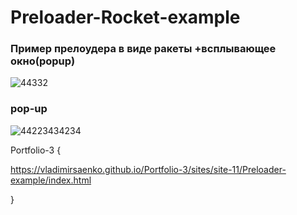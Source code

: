 # Preloader-Rocket-example
 
### Пример прелоудера в виде ракеты +всплывающее окно(popup)

![44332](https://user-images.githubusercontent.com/56477695/116863136-807b0e80-ac0e-11eb-8e30-05c786e99316.jpg)

### pop-up

![44223434234](https://user-images.githubusercontent.com/56477695/116863145-88d34980-ac0e-11eb-9f9b-a601291c4559.jpg)

Portfolio-3 {

https://vladimirsaenko.github.io/Portfolio-3/sites/site-11/Preloader-example/index.html

}
